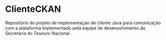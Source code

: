 # ClienteCKAN
Repositório do projeto de implementação de cliente Java para comunicação com a plataforma implementado pela equipe de desenvolvimento da Secretaria do Tesouro Nacional.


